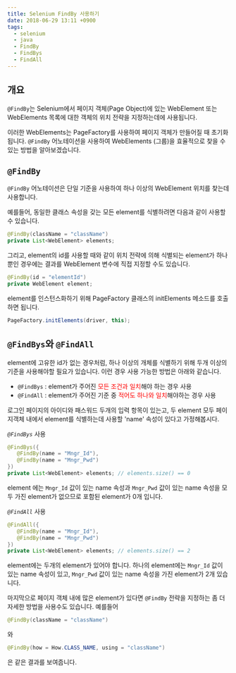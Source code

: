 ```yaml
---
title: Selenium FindBy 사용하기
date: 2018-06-29 13:11 +0900
tags:
  - selenium
  - java
  - FindBy
  - FindBys
  - FindAll
---
```


## 개요

`@FindBy`는 Selenium에서 페이지 객체(Page Object)에 있는 WebElement 또는 WebElements 목록에 대한 객체의 위치 전략을 지정하는데에 사용됩니다.

이러한 WebElements는 PageFactory를 사용하여 페이지 객체가 만들어질 때 초기화 됩니다.
`@FindBy` 어노테이션을 사용하여 WebElements (그룹)을 효율적으로 찾을 수 있는 방법을 알아보겠습니다.

## `@FindBy`

`@FindBy` 어노테이션은 단일 기준을 사용하여 하나 이상의 WebElement 위치를 찾는데 사용합니다.

예를들어, 동일한 클래스 속성을 갖는 모든 element를 식별하려면 다음과 같이 사용할 수 있습니다.

``` java
@FindBy(className = "className")
private List<WebElement> elements;
```

그리고, element의 id를 사용할 때와 같이 위치 전략에 의해 식별되는 element가 하나 뿐인 경우에는 결과를 WebElement 변수에 직접 지정할 수도 있습니다.

``` java
@FindBy(id = "elementId")
private WebElement element;
```

element를 인스턴스화하기 위해 PageFactory 클래스의 initElements 메소드를 호출하면 됩니다.

``` java
PageFactory.initElements(driver, this);
```

## `@FindBys`와 `@FindAll`

element에 고유한 id가 없는 경우처럼, 하나 이상의 개체를 식별하기 위해 두개 이상의 기준을 사용해야할 필요가 있습니다. 이런 경우 사용 가능한 방법은 아래와 같습니다.

* `@FindBys` : element가 주어진 <font color="red">모든 조건과 일치</font>해야 하는 경우 사용
* `@FindAll` : element가 주어진 기준 중 <font color="red">적어도 하나와 일치</font>해야하는 경우 사용

로그인 페이지의 아이디와 패스워드 두개의 입력 항목이 있는고, 두 element 모두 페이지객체 내에서 element를 식별하는데 사용할 'name' 속성이 있다고 가정해봅시다.

_`@FindBys`_ 사용
``` java
@FindBys({
   @FindBy(name = "Mngr_Id"),
   @FindBy(name = "Mngr_Pwd")
})
private List<WebElement> elements; // elements.size() == 0
```

element 에는 `Mngr_Id` 값이 있는 name 속성과 `Mngr_Pwd` 값이 있는 name 속성을 모두 가진 element가 없으므로 포함된 element가 0개 입니다.


_`@FindAll`_ 사용
``` java
@FindAll({
   @FindBy(name = "Mngr_Id"),
   @FindBy(name = "Mngr_Pwd")
})
private List<WebElement> elements; // elements.size() == 2
```

element에는 두개의 element가 있어야 합니다. 하나의 element에는 `Mngr_Id` 값이 있는 name 속성이 있고, `Mngr_Pwd` 값이 있는 name 속성을 가진 element가 2개 있습니다.


마지막으로 페이지 객체 내에 많은 element가 있다면 `@FindBy` 전략을 지정하는 좀 더 자세한 방법을 사용수도 있습니다. 예를들어

``` java
@FindBy(className = "className")
``` 
와

``` java
@FindBy(how = How.CLASS_NAME, using = "className")
```
은 같은 결과를 보여줍니다.
 
